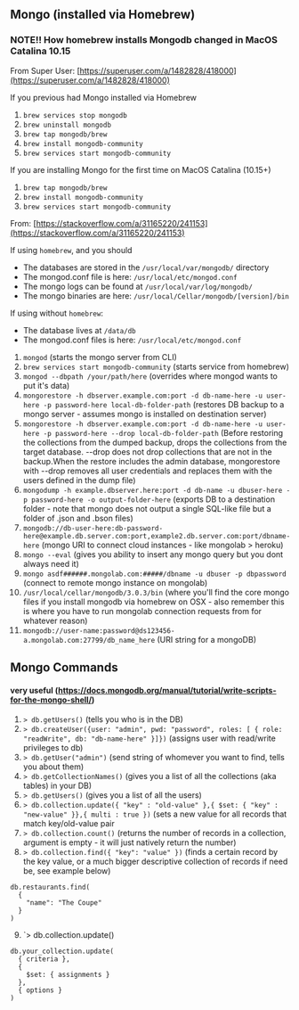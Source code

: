 ## Mongo (installed via Homebrew)

### NOTE!! How homebrew installs Mongodb changed in MacOS Catalina 10.15

From Super User: [https://superuser.com/a/1482828/418000](https://superuser.com/a/1482828/418000)

If you previous had Mongo installed via Homebrew
1. `brew services stop mongodb`
2. `brew uninstall mongodb`
3. `brew tap mongodb/brew`
4. `brew install mongodb-community`
5. `brew services start mongodb-community`

If you are installing Mongo for the first time on MacOS Catalina (10.15+)
1. `brew tap mongodb/brew`
2. `brew install mongodb-community`
3. `brew services start mongodb-community`

From: [https://stackoverflow.com/a/31165220/241153](https://stackoverflow.com/a/31165220/241153)

If using `homebrew`, and you should
- The databases are stored in the `/usr/local/var/mongodb/` directory
- The mongod.conf file is here: `/usr/local/etc/mongod.conf`
- The mongo logs can be found at `/usr/local/var/log/mongodb/`
- The mongo binaries are here: `/usr/local/Cellar/mongodb/[version]/bin`

If using without `homebrew`:
- The database lives at `/data/db`
- The mongod.conf files is here: `/usr/local/etc/mongod.conf`

1. `mongod` (starts the mongo server from CLI)
2. `brew services start mongodb-community` (starts service from homebrew)
3. `mongod --dbpath /your/path/here` (overrides where mongod wants to put it's data)
4. `mongorestore -h dbserver.example.com:port -d db-name-here -u user-here -p password-here local-db-folder-path` (restores DB backup to a mongo server - assumes mongo is installed on destination server)
5. `mongorestore -h dbserver.example.com:port -d db-name-here -u user-here -p password-here --drop local-db-folder-path` (Before restoring the collections from the dumped backup, drops the collections from the target database. --drop does not drop collections that are not in the backup.When the restore includes the admin database, mongorestore with --drop removes all user credentials and replaces them with the users defined in the dump file)
6. `mongodump -h example.dbserver.here:port -d db-name -u dbuser-here -p password-here -o output-folder-here` (exports DB to a destination folder - note that mongo does not output a single SQL-like file but a folder of .json and .bson files)
7. `mongodb://db-user-here:db-password-here@example.db.server.com:port,example2.db.server.com:port/dbname-here` (mongo URI to connect cloud instances - like mongolab > heroku)
8. `mongo --eval` (gives you ability to insert any mongo query but you dont always need it)
9. `mongo asdf######.mongolab.com:#####/dbname -u dbuser -p dbpassword` (connect to remote mongo instance on mongolab)
10. `/usr/local/cellar/mongodb/3.0.3/bin` (where you'll find the core mongo files if you install mongodb via homebrew on OSX - also remember this is where you have to run mongolab connection requests from for whatever reason)
11. `mongodb://user-name:password@ds123456-a.mongolab.com:27799/db_name_here` (URI string for a mongoDB)

## Mongo Commands
#### very useful (https://docs.mongodb.org/manual/tutorial/write-scripts-for-the-mongo-shell/)
1. `> db.getUsers()` (tells you who is in the DB)
2. `> db.createUser({user: "admin", pwd: "password", roles: [ { role: "readWrite", db: "db-name-here" }]})` (assigns user with read/write privileges to db)
3. `> db.getUser("admin")` (send string of whomever you want to find, tells you about them)
4. `> db.getCollectionNames()` (gives you a list of all the collections (aka tables) in your DB)
5. `> db.getUsers()` (gives you a list of all the users)
6. `> db.collection.update({ "key" : "old-value" },{ $set: { "key" : "new-value" }},{ multi : true })` (sets a new value for all records that match key/old-value pair
7. `> db.collection.count()` (returns the number of records in a collection, argument is empty - it will just natively return the number)
8. `> db.collection.find({ "key": "value" })` (finds a certain record by the key value, or a much bigger descriptive collection of records if need be, see example below)
```
db.restaurants.find(
  {
    "name": "The Coupe"
  }
)
```

9. `> db.collection.update()  

```
db.your_collection.update(
  { criteria },
  {
    $set: { assignments }
  },
  { options }
)
```